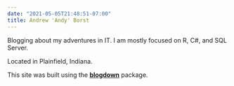 ```yaml
---
date: "2021-05-05T21:48:51-07:00"
title: Andrew 'Andy' Borst
---
```


Blogging about my adventures in IT. I am mostly focused on R, C#, and SQL Server. 

Located in Plainfield, Indiana. 

This site was built using the [**blogdown**](https://github.com/rstudio/blogdown) package. 
